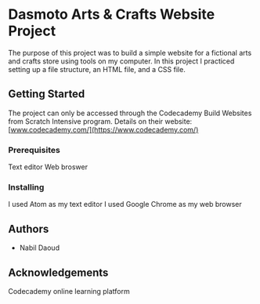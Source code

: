 # Dasmoto Arts & Crafts Website Project
The purpose of this project was to build a simple website for a fictional arts and crafts store using tools on my computer. 
In this project I practiced setting up a file structure, an HTML file, and a CSS file.

## Getting Started
The project can only be accessed through the Codecademy Build Websites from Scratch Intensive program. Details on their
website: [www.codecademy.com/](https://www.codecademy.com/)

### Prerequisites
Text editor
Web broswer

### Installing
I used Atom as my text editor
I used Google Chrome as my web browser

## Authors
* Nabil Daoud

## Acknowledgements
Codecademy online learning platform
